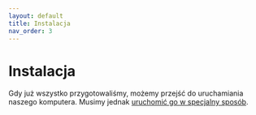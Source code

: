 ```yaml
---
layout: default
title: Instalacja
nav_order: 3
---
```


# Instalacja

Gdy już wszystko przygotowaliśmy, możemy przejść do uruchamiania naszego komputera. Musimy jednak [uruchomić go w specjalny sposób](bios).